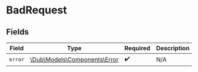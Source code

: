# BadRequest


## Fields

| Field                                                            | Type                                                             | Required                                                         | Description                                                      |
| ---------------------------------------------------------------- | ---------------------------------------------------------------- | ---------------------------------------------------------------- | ---------------------------------------------------------------- |
| `error`                                                          | [\Dub\Models\Components\Error](../../Models/Components/Error.md) | :heavy_check_mark:                                               | N/A                                                              |
